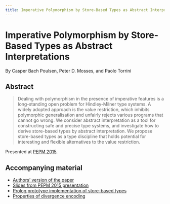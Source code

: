 ```yaml
---
title: Imperative Polymorphism by Store-Based Types as Abstract Interpretations
---
```


# Imperative Polymorphism by Store-Based Types as Abstract Interpretations

By Casper Bach Poulsen, Peter D. Mosses, and Paolo Torrini

## Abstract

> Dealing with polymorphism in the presence of imperative features is a long-standing open problem for Hindley-Milner type systems. A widely adopted approach is the value restriction, which inhibits polymorphic generalisation and unfairly rejects various programs that cannot go wrong. We consider abstract interpretation as a tool for constructing safe and precise type systems, and investigate how to derive store-based types by abstract interpretation. We propose store-based types as a type discipline that holds potential for interesting and flexible alternatives to the value restriction.

Presented at [PEPM 2015](http://conf.researchr.org/home/pepm2015).

## Accompanying material

- [Authors’ version of the paper](/files/2015/01/PEPM20151.pdf)
- [Slides from PEPM 2015 presentation](/files/2015/01/mumbai.pdf)
- [Prolog prototype implementation of store-based types](/files/2015/01/pepm2015_prototype.zip)
- [Properties of divergence encoding](https://plancomps.csle.cs.rhul.ac.uk/nwpt2014/)
